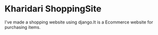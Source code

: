 # Kharidari ShoppingSite
I've made a  shopping website using django.It is a Ecommerce website for purchasing items.
